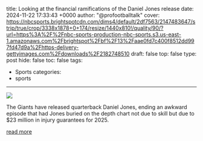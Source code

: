 title: Looking at the financial ramifications of the Daniel Jones release
date: 2024-11-22 17:33:43 +0000
author: "@profootballtalk"
cover: https://nbcsports.brightspotcdn.com/dims4/default/2df7563/2147483647/strip/true/crop/3338x1878+0+174/resize/1440x810!/quality/90/?url=https%3A%2F%2Fnbc-sports-production-nbc-sports.s3.us-east-1.amazonaws.com%2Fbrightspot%2Fbf%2F13%2Faae0fd7c400f8512dd997fd47d9a%2Fhttps-delivery-gettyimages.com%2Fdownloads%2F2182748510
draft: false
top: false
type: post
hide: false
toc: false
tags:
  - Sports
categories:
  - sports
---

![](https://nbcsports.brightspotcdn.com/dims4/default/2df7563/2147483647/strip/true/crop/3338x1878+0+174/resize/1440x810!/quality/90/?url=https%3A%2F%2Fnbc-sports-production-nbc-sports.s3.us-east-1.amazonaws.com%2Fbrightspot%2Fbf%2F13%2Faae0fd7c400f8512dd997fd47d9a%2Fhttps-delivery-gettyimages.com%2Fdownloads%2F2182748510)

The Giants have released quarterback Daniel Jones, ending an awkward episode that had Jones buried on the depth chart not due to skill but due to $23 million in injury guarantees for 2025.

[read more](https://www.nbcsports.com/nfl/profootballtalk/rumor-mill/news/looking-at-the-financial-ramifications-of-the-daniel-jones-release)
